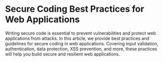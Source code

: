 # Secure Coding Best Practices for Web Applications

Writing secure code is essential to prevent vulnerabilities and protect web applications from attacks. In this article, we provide best practices and guidelines for secure coding in web applications. Covering input validation, authentication, data protection, XSS prevention, and more, these practices will help you build secure and resilient web applications.
